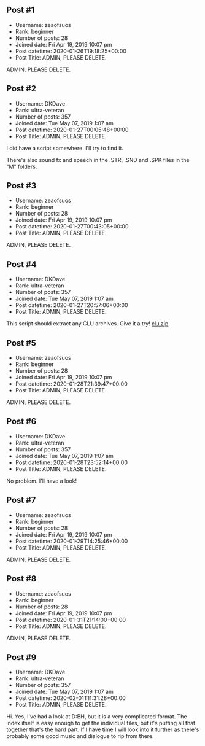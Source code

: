 ## Post #1
- Username: zeaofsuos
- Rank: beginner
- Number of posts: 28
- Joined date: Fri Apr 19, 2019 10:07 pm
- Post datetime: 2020-01-26T19:18:25+00:00
- Post Title: ADMIN, PLEASE DELETE.

ADMIN, PLEASE DELETE.
## Post #2
- Username: DKDave
- Rank: ultra-veteran
- Number of posts: 357
- Joined date: Tue May 07, 2019 1:07 am
- Post datetime: 2020-01-27T00:05:48+00:00
- Post Title: ADMIN, PLEASE DELETE.

I did have a script somewhere.  I'll try to find it.

There's also sound fx and speech in the .STR, .SND and .SPK files in the "M" folders.
## Post #3
- Username: zeaofsuos
- Rank: beginner
- Number of posts: 28
- Joined date: Fri Apr 19, 2019 10:07 pm
- Post datetime: 2020-01-27T00:43:05+00:00
- Post Title: ADMIN, PLEASE DELETE.

ADMIN, PLEASE DELETE.
## Post #4
- Username: DKDave
- Rank: ultra-veteran
- Number of posts: 357
- Joined date: Tue May 07, 2019 1:07 am
- Post datetime: 2020-01-27T20:57:06+00:00
- Post Title: ADMIN, PLEASE DELETE.

This script should extract any CLU archives.  Give it a try!
[clu.zip](https://xentaxbackup.github.io/file/17426_clu.zip)
## Post #5
- Username: zeaofsuos
- Rank: beginner
- Number of posts: 28
- Joined date: Fri Apr 19, 2019 10:07 pm
- Post datetime: 2020-01-28T21:39:47+00:00
- Post Title: ADMIN, PLEASE DELETE.

ADMIN, PLEASE DELETE.
## Post #6
- Username: DKDave
- Rank: ultra-veteran
- Number of posts: 357
- Joined date: Tue May 07, 2019 1:07 am
- Post datetime: 2020-01-28T23:52:14+00:00
- Post Title: ADMIN, PLEASE DELETE.

No problem.  I'll have a look!
## Post #7
- Username: zeaofsuos
- Rank: beginner
- Number of posts: 28
- Joined date: Fri Apr 19, 2019 10:07 pm
- Post datetime: 2020-01-29T14:25:46+00:00
- Post Title: ADMIN, PLEASE DELETE.

ADMIN, PLEASE DELETE.
## Post #8
- Username: zeaofsuos
- Rank: beginner
- Number of posts: 28
- Joined date: Fri Apr 19, 2019 10:07 pm
- Post datetime: 2020-01-31T21:14:00+00:00
- Post Title: ADMIN, PLEASE DELETE.

ADMIN, PLEASE DELETE.
## Post #9
- Username: DKDave
- Rank: ultra-veteran
- Number of posts: 357
- Joined date: Tue May 07, 2019 1:07 am
- Post datetime: 2020-02-01T11:31:28+00:00
- Post Title: ADMIN, PLEASE DELETE.

Hi.  Yes, I've had a look at D:BH, but it is a very complicated format.  The index itself is easy enough to get the individual files, but it's putting all that together that's the hard part.  If I have time I will look into it further as there's probably some good music and dialogue to rip from there.

